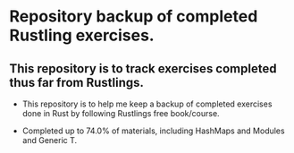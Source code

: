 # Repository backup of completed Rustling exercises.

## This repository is to track exercises completed thus far from Rustlings.

* This repository is to help me keep a backup of completed exercises done in Rust by following Rustlings free book/course.

* Completed up to 74.0% of materials, including HashMaps and Modules and Generic T.